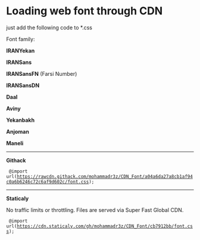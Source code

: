 # Loading web font through CDN
just add the following code to *.css

Font family:

<b>IRANYekan</b>

<b>IRANSans</b>

<b>IRANSansFN</b> (Farsi Number)

<b>IRANSansDN</b>

<b>Daal</b>

<b>Aviny</b>

<b>Yekanbakh</b>

<b>Anjoman</b>

<b>Maneli</b>

-----------------------------------------------------------------------------
<b>Githack</b>


<code> @import url(https://rawcdn.githack.com/mohammadr3z/CDN_Font/a04a6da27a8cb1af94c0a6b6246c72c6af9d602c/font.css); </code>

-----------------------------------------------------------------------------
<b>Staticaly</b>

No traffic limits or throttling. Files are served via Super Fast Global CDN.

<code> @import url(https://cdn.staticaly.com/gh/mohammadr3z/CDN_Font/cb7912bb/font.css); </code>

